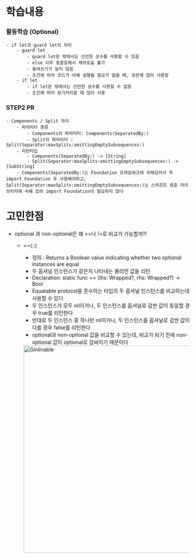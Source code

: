 
# 학습내용
### 활동학습 (Optional)
    - if let과 guard let의 차이
        - guard let 
            - guard let문 밖에서도 선언한 상수를 사용할 수 있음
            - else 이후 중괄호에서 재귀호출 불가
            - 들여쓰기가 늘지 않음
            - 조건에 따라 코드가 아예 실행될 필요가 없을 때, 초반에 많이 사용함
        - if let
            - if let문 밖에서는 선언한 상수를 사용할 수 없음
            - 조건에 따라 분기처리할 때 많이 사용

### STEP2 PR
    - Components / Split 차이
        - 파라미터 종류
            - Components의 파라미터: Components(SeparatedBy:)
            - Split의 파라미터 : Split(Separator:maxSplits:omittingEmptySubsequences:)
        - 리턴타입
            - Components(SeparatedBy:) -> [String]
            - Split(Separator:maxSplits:omittingEmptySubsequences:) -> [SubString]
        - Components(SeparatedBy:)는 Foundation 프레임워크에 속해있어서 꼭 import Foundation 후 사용해야하고, Split(Separator:maxSplits:omittingEmptySubsequences:)는 스위프트 표준 라이브러리에 속해 있어 import Foundation이 필요하지 않다

# 고민한점
- optional 과 non-optional은 왜 ==나 !=로 비교가 가능할까?!
    - ==(_:_:)
        - 정의 : Returns a Boolean value indicating whether two optional instances are equal
        - 두 옵셔널 인스턴스가 같은지 나타내는 불리언 값을 리턴
        - Declaration: static func == (lhs: Wrapped?, rhs: Wrapped?) -> Bool
        - Equatable protocol을 준수하는 타입의 두 옵셔널 인스턴스를 비교하는데 사용할 수 있다
        - 두 인스턴스가 모두 nil이거나, 두 인스턴스를 옵셔널로 감싼 값이 동일할 경우 true를 리턴한다
        - 반대로 두 인스턴스 중 하나만 nil이거나, 두 인스턴스를 옵셔널로 감싼 값이 다를 경우 false를 리턴한다
        - optional과 non-optional 값을 비교할 수 있는데, 비교가 되기 전에 non-optional 값이 optional로 감싸지기 때문이다
        
        <img width="566" alt="Ginlinable" src="https://user-images.githubusercontent.com/91310259/153740215-5aa20e5b-5d92-4177-bf4e-776325f21b5b.png">
